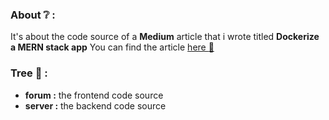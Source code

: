 ### About :grey_question: : 
It's about the code source of a **Medium** article that i wrote titled **Dockerize a MERN stack app**
You can find the article [here :page_with_curl:](https://baillahiamine.medium.com/)

### Tree :evergreen_tree: : 
- **forum :** the frontend code source
- **server :** the backend code source